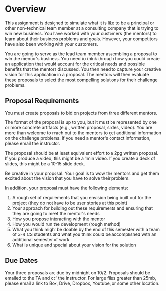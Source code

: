 # Overview

This assignment is designed to simulate what it is like to be a principal or
other non-technical team member at a consulting company that is trying to win
new business. You have worked with your customers (the mentors) to learn about
their business problems and goals. However, your competitors have also been
working with your customers. 

You are going to serve as the lead team member assembling a proposal to win
the mentor's business. You need to think through how you could create an
application that would account for the critical needs and possible benefits that the
mentors discussed. You then need to capture your creative vision for this application
in a proposal. The mentors will then evaluate these proposals to select the most
compelling solutions for their challenge problems.

## Proposal Requirements

You must create proposals to bid on projects from three different mentors.

The format of the proposal is up to you, but it must be represented by one or
more concrete artifacts (e.g., written proposal, slides, video). You are more
than welcome to reach out to the mentors to get additional information on the
challenge problems. If you need a mentor's contact information, please email
the instructor.

The proposal should be at least equivalent effort to a 2pg written proposal. If you 
produce a video, this might be a 1min video. If you create a deck of slides,
this might be a 10-15 slide deck.

Be creative in your proposal. Your goal is to wow the mentors and get them 
excited about the vision that you have to solve their problem. 

In addition, your proposal must have the following elements:
  
  1. A rough set of requirements that you envision being built out for the project
     (they do not have to be user stories at this point)
  2. Your approach for building out these requirements and ensuring that they
     are going to meet the mentor's needs
  3. How you propose interacting with the mentor 
  4. How you would run the development (rough method)
  5. What you think might be doable by the end of this semester with a team of
     3-4 CS students and what you think could be accomplished with an additional
     semester of work
  6. What is unique and special about your vision for the solution   

## Due Dates

Your three proposals are due by midnight on 10/2. Proposals should be emailed
to the TA and cc' the instructor. For large files greater than 25mb, please 
email a link to Box, Drive, Dropbox, Youtube, or some other location. 